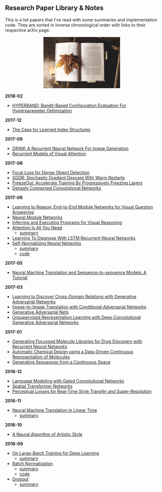 ## Research Paper Library & Notes

This is a list papers that I’ve read with some summaries and implementation code. They are sorted in inverse chronological order with links to their respective arXiv page.

<p align="center">
 <img src="./img/book.jpg" alt="Drawing" width="50%">
</p>

**2018-02**

- [HYPERBAND: Bandit-Based Configuration Evaluation For Hyperparameter Optimization](https://arxiv.org/abs/1603.06560)

**2017-12**

- [The Case for Learned Index Structures](https://arxiv.org/abs/1712.01208v1)

**2017-09**

- [DRAW: A Recurrent Neural Network For Image Generation](https://arxiv.org/abs/1502.04623)
- [Recurrent Models of Visual Attention](https://arxiv.org/abs/1406.6247)

**2017-08**

- [Focal Loss for Dense Object Detection](https://arxiv.org/abs/1708.02002)
- [SGDR: Stochastic Gradient Descent With Warm Restarts](https://openreview.net/pdf?id=Skq89Scxx)
- [FreezeOut: Accelerate Training By Progressively Freezing Layers](https://arxiv.org/abs/1706.04983)
- [Densely Connected Convolutional Networks](https://arxiv.org/abs/1608.06993)

**2017-06**

- [Learning to Reason: End-to-End Module Networks for Visual Question Answering](https://arxiv.org/abs/1704.05526)
- [Neural Module Networks](https://arxiv.org/abs/1511.02799)
- [Inferring and Executing Programs for Visual Reasoning](https://arxiv.org/pdf/1705.03633.pdf)
- [Attention Is All You Need](https://arxiv.org/pdf/1706.03762.pdf)
  - [summary](https://github.com/kevinzakka/research-paper-notes/blob/master/self_attention.md)
- [Learning To Diagnose With LSTM Recurrent Neural Networks](https://arxiv.org/abs/1511.03677)
- [Self-Normalizing Neural Networks](https://arxiv.org/abs/1706.02515)
  - [summary](https://github.com/kevinzakka/research-paper-notes/blob/master/snn.md)
  - [code](https://github.com/kevinzakka/research-paper-notes/blob/master/self_normalizing_nets.ipynb)

**2017-05**

- [Neural Machine Translation and Sequence-to-sequence Models: A Tutorial](https://arxiv.org/abs/1703.01619)

**2017-03**

- [Learning to Discover Cross-Domain Relations with Generative Adversarial Networks](https://arxiv.org/abs/1703.05192)
- [Image-to-Image Translation with Conditional Adversarial Networks](https://arxiv.org/abs/1611.07004)
- [Generative Adversarial Nets](https://arxiv.org/abs/1406.2661)
- [Unsupervised Representation Learning with Deep Convolutional Generative Adversarial Networks](https://arxiv.org/abs/1511.06434)

**2017-01**

- [Generating Focussed Molecule Libraries for Drug Discovery with Recurrent Neural Networks](https://arxiv.org/abs/1701.01329)
- [Automatic Chemical Design using a Data-Driven Continuous Representation of Molecules](https://arxiv.org/abs/1610.02415)
- [Generating Sequences from a Continuous Space](https://arxiv.org/abs/1511.06349)

**2016-12**

- [Language Modeling with Gated Convolutional Networks](https://arxiv.org/abs/1612.08083)
- [Spatial Transformer Networks](https://arxiv.org/abs/1506.02025)
- [Perceptual Losses for Real-Time Style Transfer and Super-Resolution](https://arxiv.org/abs/1603.08155)

**2016-11**

- [Neural Machine Translation in Linear Time](https://arxiv.org/abs/1610.10099)
  - [summary](https://github.com/kevinzakka/research-paper-notes/blob/master/linear_time_nmt.md)

**2016-10**

- [A Neural Algorithm of Artistic Style](https://arxiv.org/abs/1508.06576)

**2016-09**

- [On Large-Batch Training for Deep Learning](http://128.84.21.199/abs/1609.04836)
  - [summary](https://github.com/kevinzakka/research-paper-notes/blob/master/large_batch_training.md)
- [Batch Normalization](https://arxiv.org/abs/1502.03167)
  - [summary](https://github.com/kevinzakka/research-paper-notes/blob/master/batch_normalization.md)
  - [code](https://github.com/kevinzakka/research-paper-notes/blob/master/batch_norm.py)
- [Dropout](http://www.jmlr.org/papers/v15/srivastava14a.html)
  - [summary](https://github.com/kevinzakka/research-paper-notes/blob/master/dropout.md)
